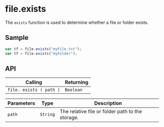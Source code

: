 # file.exists

The `exists` function is used to determine whether a file or folder exists.

## Sample

```javascript
var tf = file.exists("myFile.txt");
var tf = file.exists("myFolder");
```

## API

| Calling | Returning |
|---|---|
| `file. exists ( path )` | `Boolean` |

| Parameters | Type | Description |
|---|---|---|
| `path` | `String` | The relative file or folder path to the storage. |